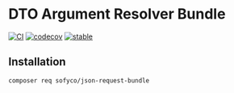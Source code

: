# DTO Argument Resolver Bundle

[![CI](https://github.com/sofyco/json-request-bundle/actions/workflows/ci.yaml/badge.svg)](https://github.com/sofyco/json-request-bundle/actions/workflows/ci.yaml)
[![codecov](https://codecov.io/gh/sofyco/json-request-bundle/branch/main/graph/badge.svg?token=ZttexKnjDy)](https://codecov.io/gh/sofyco/json-request-bundle)
[![stable](http://poser.pugx.org/sofyco/json-request-bundle/v)](https://packagist.org/packages/sofyco/json-request-bundle)

## Installation

```bash
composer req sofyco/json-request-bundle
```
